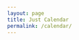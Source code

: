 ```yaml
---
layout: page
title: Just Calendar
permalink: /calendar/
---
```


<script type="text/javascript" src="/scripts/jquery-3.6.0.min.js"></script>
<script type="text/javascript" src="/scripts/moment.min.js"></script>
<script type="text/javascript" src="/scripts/fullcalendar.min.js"></script>
<script type="text/javascript" src="/scripts/rrule.min.js"></script>
<script type="text/javascript" src="/scripts/main.global.min.js"></script>
<link rel="stylesheet" href="//cdnjs.cloudflare.com/ajax/libs/fullcalendar/3.2.0/fullcalendar.min.css">
<link rel="stylesheet" media="print" href="//cdnjs.cloudflare.com/ajax/libs/fullcalendar/3.2.0/fullcalendar.print.css">
<link href='https://cdn.jsdelivr.net/npm/bootstrap@4.5.0/dist/css/bootstrap.css' rel='stylesheet'>
<link href='https://cdn.jsdelivr.net/npm/@fortawesome/fontawesome-free@5.13.1/css/all.css' rel='stylesheet'>

<div id='calendar'></div>

<script>
document.addEventListener('DOMContentLoaded', function(){
  var calendarEl = document.getElementById('calendar');
  var calendar = new FullCalendar.Calendar(calendarEl, {
    themeSystem: 'bootstrap',
    height: '100%',
    customButtons: {
      prevMo: {
        text: 'Prev Month',
        click: function(){
          calendar.prev();
        }
      },
      nextMo: {
        text: 'Next Month',
        click: function(){
          calendar.next();
        }
      },
      goToday: {
        text: 'Today',
        click: function(){
          calendar.today();
        }
      }
    },
    headerToolbar: {
      start: '',
      center: 'title',
      end: ''
    },
    footerToolbar: {
      start: 'goToday',
      center: '',
      end: 'prevMo,nextMo'
    },
    initialView: 'dayGridMonth',
    events:[
    {
      start: $('#calendar').fullCalendar('today'),
      display: 'background',
      color: '#51f06c'
      },
    {
      title: 'Pagi 1',
      display: 'background',
      color: '#4287f5',
      rrule: {
        dtstart: '2022-06-01',
        freq: 'daily',
        interval: 8
      }
    },
    {
      title: 'Pagi 2',
      display: 'background',
      color: '#4287f5',
      rrule: {
        dtstart: '2022-06-02',
        freq: 'daily',
        interval: 8
      }
    },
    {
      title: 'Siang 1',
      display: 'background',
      color: '#fff587',
      rrule: {
        dtstart: '2022-06-03',
        freq: 'daily',
        interval: 8
      }
    },
    {
      title: 'Siang 2',
      display: 'background',
      color: '#fff587',
      rrule: {
        dtstart: '2022-06-04',
        freq: 'daily',
        interval: 8
      }
    },
    {
      title: 'Malam 1',
      display: 'background',
      color: '#8339fa',
      rrule: {
        dtstart: '2022-06-05',
        freq: 'daily',
        interval: 8
      }
    },
    {
      title: 'Malam 2',
      display: 'background',
      color: '#8339fa',
      rrule: {
        dtstart: '2022-06-06',
        freq: 'daily',
        interval: 8
      }
    }
    ]
  });
  calendar.render();
  });
</script>
